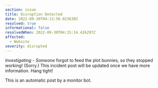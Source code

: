 ```yaml
---
section: issue
title: Disruption Detected
date: 2022-09-30T04:13:50.023630Z
resolved: true
informational: false
resolvedWhen: 2022-09-30T04:15:14.426297Z
affected:
  - Website
severity: disrupted
---
```

*Investigating* - _Someone_ forgot to feed the plot bunnies, so they stopped working! (Sorry.) This incident post will be updated once we have more information. Hang tight!

This is an automatic post by a monitor bot.
        